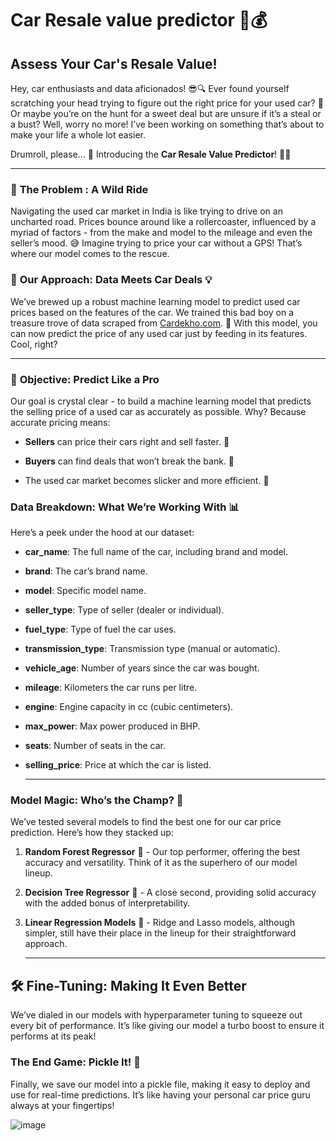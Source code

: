 # Car Resale value predictor  🚗💰
Assess Your Car's Resale Value!
---

Hey, car enthusiasts and data aficionados! 😎🔍 Ever found yourself scratching your head trying to figure out the right price for your used car? 🤔 Or maybe you’re on the hunt for a sweet deal but are unsure if it’s a steal or a bust? Well, worry no more! I’ve been working on something that’s about to make your life a whole lot easier.

Drumroll, please… 🥁 Introducing the **Car Resale Value Predictor**! 🌟🎉

---
 
### 🚗 **The Problem : A Wild Ride**

Navigating the used car market in India is like trying to drive on an uncharted road. Prices bounce around like a rollercoaster, influenced by a myriad of factors - from the make and model to the mileage and even the seller’s mood. 😅 Imagine trying to price your car without a GPS! That’s where our model comes to the rescue.

### 🧠 **Our Approach: Data Meets Car Deals** 💡

We’ve brewed up a robust machine learning model to predict used car prices based on the features of the car. We trained this bad boy on a treasure trove of data scraped from [Cardekho.com](http://Cardekho.com). 🚀 With this model, you can now predict the price of any used car just by feeding in its features. Cool, right?

---

### 🎯 **Objective: Predict Like a Pro**

Our goal is crystal clear - to build a machine learning model that predicts the selling price of a used car as accurately as possible. Why? Because accurate pricing means:

* **Sellers** can price their cars right and sell faster. 🏁
    
* **Buyers** can find deals that won’t break the bank. 💸
    
* The used car market becomes slicker and more efficient. 🔧
    

### **Data Breakdown: What We’re Working With** 📊

Here’s a peek under the hood at our dataset:

* **car\_name**: The full name of the car, including brand and model.
    
* **brand**: The car’s brand name.
    
* **model**: Specific model name.
    
* **seller\_type**: Type of seller (dealer or individual).
    
* **fuel\_type**: Type of fuel the car uses.
    
* **transmission\_type**: Transmission type (manual or automatic).
    
* **vehicle\_age**: Number of years since the car was bought.
    
* **mileage**: Kilometers the car runs per litre.
    
* **engine**: Engine capacity in cc (cubic centimeters).
    
* **max\_power**: Max power produced in BHP.
    
* **seats**: Number of seats in the car.
    
* **selling\_price**: Price at which the car is listed.
    
    ---
    

### **Model Magic: Who’s the Champ?** 🏅

We’ve tested several models to find the best one for our car price prediction. Here’s how they stacked up:

1. **Random Forest Regressor** 🌲 - Our top performer, offering the best accuracy and versatility. Think of it as the superhero of our model lineup.
    
2. **Decision Tree Regressor** 🌳 - A close second, providing solid accuracy with the added bonus of interpretability.
    
3. **Linear Regression Models** 🧮 - Ridge and Lasso models, although simpler, still have their place in the lineup for their straightforward approach.
    
    ---
    

## 🛠️ **Fine-Tuning: Making It Even Better**

We’ve dialed in our models with hyperparameter tuning to squeeze out every bit of performance. It’s like giving our model a turbo boost to ensure it performs at its peak!

### **The End Game: Pickle It!** 🥒

Finally, we save our model into a pickle file, making it easy to deploy and use for real-time predictions. It’s like having your personal car price guru always at your fingertips!

![image](https://github.com/user-attachments/assets/3c056d68-4de1-4a69-8e36-811501271898)

